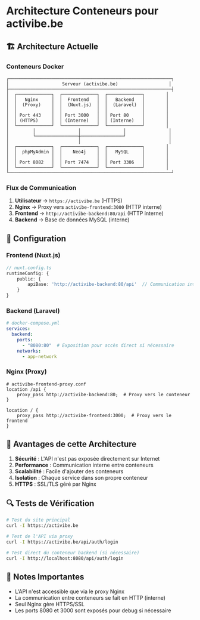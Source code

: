 # Architecture Conteneurs pour activibe.be

## 🏗️ Architecture Actuelle

### Conteneurs Docker
```
┌─────────────────────────────────────────────────────────────┐
│                    Serveur (activibe.be)                   │
├─────────────────────────────────────────────────────────────┤
│  ┌─────────────┐  ┌─────────────┐  ┌─────────────┐        │
│  │   Nginx     │  │  Frontend   │  │   Backend   │        │
│  │  (Proxy)    │  │  (Nuxt.js)  │  │  (Laravel)  │        │
│  │             │  │             │  │             │        │
│  │ Port 443    │  │ Port 3000   │  │ Port 80     │        │
│  │ (HTTPS)     │  │ (Interne)   │  │ (Interne)   │        │
│  └─────────────┘  └─────────────┘  └─────────────┘        │
│         │                │                │                │
│         └────────────────┼────────────────┘                │
│                          │                                 │
│  ┌─────────────┐  ┌─────────────┐  ┌─────────────┐        │
│  │  phpMyAdmin │  │    Neo4j    │  │   MySQL     │        │
│  │             │  │             │  │             │        │
│  │ Port 8082   │  │ Port 7474   │  │ Port 3306   │        │
│  └─────────────┘  └─────────────┘  └─────────────┘        │
└─────────────────────────────────────────────────────────────┘
```

### Flux de Communication

1. **Utilisateur** → `https://activibe.be` (HTTPS)
2. **Nginx** → Proxy vers `activibe-frontend:3000` (HTTP interne)
3. **Frontend** → `http://activibe-backend:80/api` (HTTP interne)
4. **Backend** → Base de données MySQL (interne)

## 🔧 Configuration

### Frontend (Nuxt.js)
```typescript
// nuxt.config.ts
runtimeConfig: {
    public: {
        apiBase: 'http://activibe-backend:80/api'  // Communication interne
    }
}
```

### Backend (Laravel)
```yaml
# docker-compose.yml
services:
  backend:
    ports:
      - "8080:80"  # Exposition pour accès direct si nécessaire
    networks:
      - app-network
```

### Nginx (Proxy)
```nginx
# activibe-frontend-proxy.conf
location /api {
    proxy_pass http://activibe-backend:80;  # Proxy vers le conteneur
}

location / {
    proxy_pass http://activibe-frontend:3000;  # Proxy vers le frontend
}
```

## 🚀 Avantages de cette Architecture

1. **Sécurité** : L'API n'est pas exposée directement sur Internet
2. **Performance** : Communication interne entre conteneurs
3. **Scalabilité** : Facile d'ajouter des conteneurs
4. **Isolation** : Chaque service dans son propre conteneur
5. **HTTPS** : SSL/TLS géré par Nginx

## 🔍 Tests de Vérification

```bash
# Test du site principal
curl -I https://activibe.be

# Test de l'API via proxy
curl -I https://activibe.be/api/auth/login

# Test direct du conteneur backend (si nécessaire)
curl -I http://localhost:8080/api/auth/login
```

## 📝 Notes Importantes

- L'API n'est accessible que via le proxy Nginx
- La communication entre conteneurs se fait en HTTP (interne)
- Seul Nginx gère HTTPS/SSL
- Les ports 8080 et 3000 sont exposés pour debug si nécessaire
